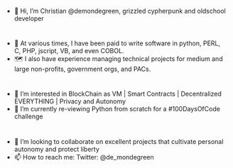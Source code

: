 - 👋 Hi, I’m Christian @demondegreen, grizzled cypherpunk and oldschool developer  
#
- 🔮 At various times, I have been paid to write software in python, PERL, C, PHP, jscript, VB, and even COBOL.
- 🗺️ I also have experience managing technical projects for medium and large non-profits, government orgs, and PACs.  
#
- 👀 I’m interested in BlockChain as VM | Smart Contracts | Decentralized EVERYTHING | Privacy and Autonomy
- 🌱 I’m currently re-viewing Python from scratch for a #100DaysOfCode challenge  
#
- 💞️ I’m looking to collaborate on excellent projects that cultivate personal autonomy and protect liberty
- 📫 How to reach me: Twitter: @de_mondegreen

<!---
demondegreen/demondegreen is a ✨ special ✨ repository because its `README.md` (this file) appears on your GitHub profile.
You can click the Preview link to take a look at your changes.
--->
